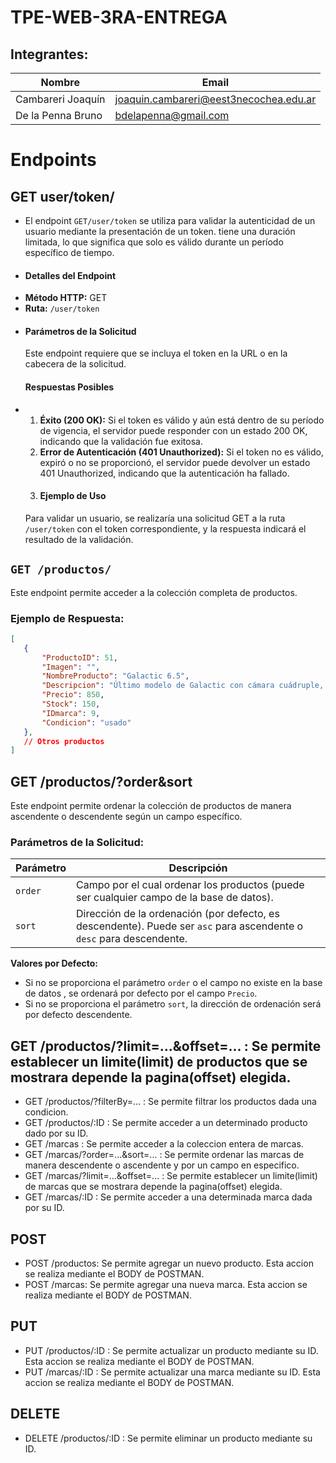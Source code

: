 # TPE-WEB-3RA-ENTREGA
## Integrantes:

| Nombre                | Email                 |
|-----------------------|-----------------------|
| Cambareri Joaquín     | [joaquin.cambareri@eest3necochea.edu.ar](mailto:joaquin.cambareri@eest3necochea.edu.ar) |
| De la Penna Bruno     | [bdelapenna@gmail.com](mailto:bdelapenna@gmail.com) |

# Endpoints

## GET user/token/
-  El endpoint `GET/user/token` se utiliza para validar la autenticidad de un usuario mediante la presentación de un token. tiene una duración limitada, lo que significa que solo es válido durante un período específico de tiempo.
- #### Detalles del Endpoint
- **Método HTTP:** GET
- **Ruta:** `/user/token`
- #### Parámetros de la Solicitud
  Este endpoint requiere que se incluya el token en la URL o en la cabecera de la solicitud.
  #### Respuestas Posibles
-  1. **Éxito (200 OK):** Si el token es válido y aún está dentro de su período de vigencia, el servidor puede responder con un estado 200 OK, indicando que la validación fue exitosa.
   2. **Error de Autenticación (401 Unauthorized):** Si el token no es válido, expiró o no se proporcionó, el servidor puede devolver un estado 401 Unauthorized, indicando que la autenticación ha fallado.
   3. #### Ejemplo de Uso
     Para validar un usuario, se realizaría una solicitud GET a la ruta `/user/token` con el token correspondiente, y la respuesta indicará el resultado de la validación.
##  `GET /productos/ `
Este endpoint permite acceder a la colección completa de productos.
### Ejemplo de Respuesta:

```json
[
   {
       "ProductoID": 51,
       "Imagen": "",
       "NombreProducto": "Galactic 6.5",
       "Descripcion": "Último modelo de Galactic con cámara cuádruple, pantalla AMOLED de 6.5 pulgadas y batería de larga duración.",
       "Precio": 850,
       "Stock": 150,
       "IDmarca": 9,
       "Condicion": "usado"
   },
   // Otros productos 
]
  ```
## GET /productos/?order&sort
Este endpoint permite ordenar la colección de productos de manera ascendente o descendente según un campo específico.
### Parámetros de la Solicitud:

| Parámetro | Descripción |
|-----------|-------------|
| `order`   | Campo por el cual ordenar los productos (puede ser cualquier campo de la base de datos). |
| `sort`    | Dirección de la ordenación (por defecto, es descendente). Puede ser `asc` para ascendente o `desc` para descendente. |

**Valores por Defecto:**
- Si no se proporciona el parámetro `order` o el campo no existe en la base de datos , se ordenará por defecto por el campo `Precio`.
- Si no se proporciona el parámetro `sort`, la dirección de ordenación será por defecto descendente.

 ## GET /productos/?limit=...&offset=... : Se permite establecer un limite(limit) de productos que se mostrara depende la pagina(offset) elegida.
- GET /productos/?filterBy=... : Se permite filtrar los productos dada una condicion.
- GET /productos/:ID : Se permite acceder a un determinado producto dado por su ID.
- GET /marcas : Se permite acceder a la coleccion entera de marcas.
- GET /marcas/?order=...&sort=... : Se permite ordenar las marcas de manera descendente o ascendente y por un campo en especifico.
- GET /marcas/?limit=...&offset=... : Se permite establecer un limite(limit) de marcas que se mostrara depende la pagina(offset) elegida.
- GET /marcas/:ID : Se permite acceder a una determinada marca dada por su ID.

## POST
- POST /productos: Se permite agregar un nuevo producto. Esta accion se realiza mediante el BODY de POSTMAN.
- POST /marcas: Se permite agregar una nueva marca. Esta accion se realiza mediante el BODY de POSTMAN.

## PUT
- PUT /productos/:ID : Se permite actualizar un producto mediante su ID. Esta accion se realiza mediante el BODY de POSTMAN.
- PUT /marcas/:ID : Se permite actualizar una marca mediante su ID. Esta accion se realiza mediante el BODY de POSTMAN.

## DELETE
- DELETE /productos/:ID : Se permite eliminar un producto mediante su ID.
